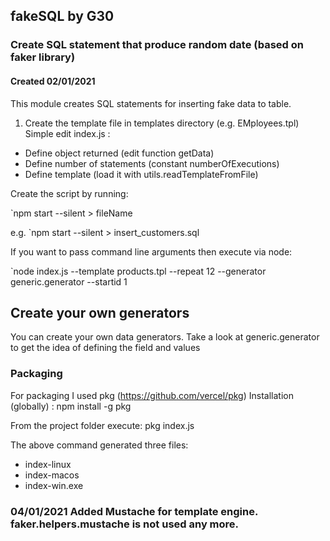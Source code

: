 ## fakeSQL by G30

### Create SQL statement that produce random date (based on faker library)

#### Created 02/01/2021

This module creates SQL statements for inserting fake data to table.

1. Create the template file in templates directory (e.g. EMployees.tpl)
   Simple edit index.js :

- Define object returned (edit function getData)
- Define number of statements (constant numberOfExecutions)
- Define template (load it with utils.readTemplateFromFile)

Create the script by running:

`npm start --silent > fileName

e.g. `npm start --silent > insert_customers.sql

If you want to pass command line arguments then execute via node:

`node index.js --template products.tpl --repeat 12 --generator generic.generator --startid 1

## Create your own generators

You can create your own data generators. Take a look at generic.generator to get the idea of defining the field and values

### Packaging

For packaging I used pkg (https://github.com/vercel/pkg)
Installation (globally) : npm install -g pkg

From the project folder execute:
pkg index.js

The above command generated three files:

- index-linux
- index-macos
- index-win.exe

### 04/01/2021 Added Mustache for template engine. faker.helpers.mustache is not used any more.
